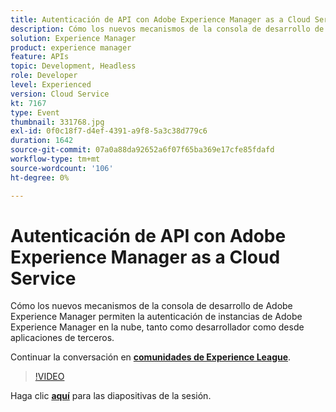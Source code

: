 ```yaml
---
title: Autenticación de API con Adobe Experience Manager as a Cloud Service
description: Cómo los nuevos mecanismos de la consola de desarrollo de Adobe Experience Manager permiten la autenticación de instancias de Adobe Experience Manager en la nube, tanto como desarrollador como desde aplicaciones de terceros. Esta sesión se entregó como parte del evento de contenido de Adobe Developers Live.
solution: Experience Manager
product: experience manager
feature: APIs
topic: Development, Headless
role: Developer
level: Experienced
version: Cloud Service
kt: 7167
type: Event
thumbnail: 331768.jpg
exl-id: 0f0c18f7-d4ef-4391-a9f8-5a3c38d779c6
duration: 1642
source-git-commit: 07a0a88da92652a6f07f65ba369e17cfe85fdafd
workflow-type: tm+mt
source-wordcount: '106'
ht-degree: 0%

---
```


# Autenticación de API con Adobe Experience Manager as a Cloud Service

Cómo los nuevos mecanismos de la consola de desarrollo de Adobe Experience Manager permiten la autenticación de instancias de Adobe Experience Manager en la nube, tanto como desarrollador como desde aplicaciones de terceros.

Continuar la conversación en **[comunidades de Experience League](https://adobe.ly/36Yd3v6)**.

>[!VIDEO](https://video.tv.adobe.com/v/331768/?quality=12&learn=on&hidetitle=true)

Haga clic **[aquí](/help/adobe-developers-live/assets/api-authentication.pdf)** para las diapositivas de la sesión.
